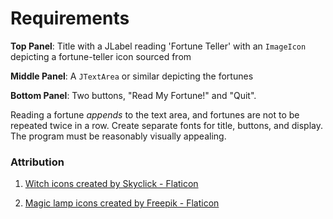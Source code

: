
# Requirements
**Top Panel**: Title with a JLabel reading 'Fortune Teller' with an
`ImageIcon` depicting a fortune-teller icon sourced from 

**Middle Panel**: A `JTextArea` or similar depicting the fortunes

**Bottom Panel**: Two buttons, "Read My Fortune!" and "Quit".

Reading a fortune _appends_ to the text area, and fortunes are not to be
repeated twice in a row. Create separate fonts for title, buttons, and display.
The program must be reasonably visually appealing.



### Attribution
1. <a href="https://www.flaticon.com/free-icons/witch" title="witch icons">Witch icons created by Skyclick - Flaticon</a>

2. <a href="https://www.flaticon.com/free-icons/magic-lamp" title="magic lamp icons">Magic lamp icons created by Freepik - Flaticon</a>
